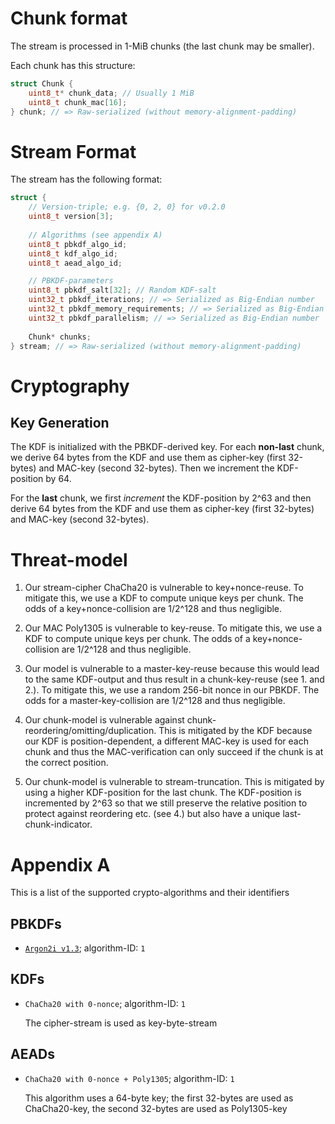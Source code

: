 # Chunk format
The stream is processed in 1-MiB chunks (the last chunk may be smaller).

Each chunk has this structure:
```c
struct Chunk {
	uint8_t* chunk_data; // Usually 1 MiB
	uint8_t chunk_mac[16];
} chunk; // => Raw-serialized (without memory-alignment-padding)
```


# Stream Format
The stream has the following format:
```c
struct {
	// Version-triple; e.g. {0, 2, 0} for v0.2.0
	uint8_t version[3];
	
	// Algorithms (see appendix A)
	uint8_t pbkdf_algo_id;
	uint8_t kdf_algo_id; 
	uint8_t aead_algo_id;

	// PBKDF-parameters
	uint8_t pbkdf_salt[32]; // Random KDF-salt	
	uint32_t pbkdf_iterations; // => Serialized as Big-Endian number
	uint32_t pbkdf_memory_requirements; // => Serialized as Big-Endian number
	uint32_t pbkdf_parallelism; // => Serialized as Big-Endian number
	
	Chunk* chunks;
} stream; // => Raw-serialized (without memory-alignment-padding)
```


# Cryptography
## Key Generation
The KDF is initialized with the PBKDF-derived key. For each __non-last__ chunk, we derive 64 bytes from the KDF and use
them as cipher-key (first 32-bytes) and MAC-key (second 32-bytes). Then we increment the KDF-position by 64.

For the __last__ chunk, we first _increment_ the KDF-position by 2^63 and then derive 64 bytes from the KDF and use them
as cipher-key (first 32-bytes) and MAC-key (second 32-bytes).


# Threat-model
 1. Our stream-cipher ChaCha20 is vulnerable to key+nonce-reuse. To mitigate this, we use a KDF to compute unique keys
    per chunk. The odds of a key+nonce-collision are 1/2^128 and thus negligible.
 
 2. Our MAC Poly1305 is vulnerable to key-reuse. To mitigate this, we use a KDF to compute unique keys per chunk. The
    odds of a key+nonce-collision are 1/2^128 and thus negligible.
   
 3. Our model is vulnerable to a master-key-reuse because this would lead to the same KDF-output and thus result in a
    chunk-key-reuse (see 1. and 2.). To mitigate this, we use a random 256-bit nonce in our PBKDF. The odds for a 
    master-key-collision are 1/2^128 and thus negligible.
    
 4. Our chunk-model is vulnerable against chunk-reordering/omitting/duplication. This is mitigated by the KDF because
    our KDF is position-dependent, a different MAC-key is used for each chunk and thus the MAC-verification can only
    succeed if the chunk is at the correct position.
    
 5. Our chunk-model is vulnerable to stream-truncation. This is mitigated by using a higher KDF-position for the last
    chunk. The KDF-position is incremented by 2^63 so that we still preserve the relative position to protect against
    reordering etc. (see 4.) but also have a unique last-chunk-indicator.


# Appendix A
This is a list of the supported crypto-algorithms and their identifiers

## PBKDFs
 - [`Argon2i v1.3`](https://www.cryptolux.org/images/0/0d/Argon2.pdf); algorithm-ID: `1`

## KDFs
 - `ChaCha20 with 0-nonce`; algorithm-ID: `1`
   
   The cipher-stream is used as key-byte-stream

## AEADs
 - `ChaCha20 with 0-nonce + Poly1305`; algorithm-ID: `1`
   
   This algorithm uses a 64-byte key; the first 32-bytes are used as ChaCha20-key, the second 32-bytes are used as
   Poly1305-key